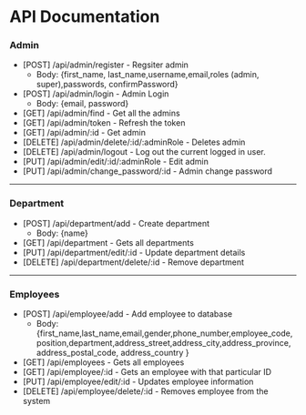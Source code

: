 # API Documentation
### Admin
- [POST] /api/admin/register - Regsiter admin
    - Body: {first_name, last_name,username,email,roles (admin, super),passwords, confirmPassword}
- [POST] /api/admin/login - Admin Login
    - Body: {email, password}
- [GET] /api/admin/find - Get all the admins
- [GET] /api/admin/token - Refresh the token
- [GET] /api/admin/:id - Get admin
- [DELETE] /api/admin/delete/:id/:adminRole - Deletes admin
- [DELETE] /api/admin/logout - Log out the current logged in user.
- [PUT] /api/admin/edit/:id/:adminRole - Edit admin
- [PUT] /api/admin/change_password/:id - Admin change password
---

### Department
- [POST] /api/department/add - Create department
    - Body: {name}
- [GET] /api/department - Gets all departments
- [PUT] /api/department/edit/:id - Update department details
- [DELETE] /api/department/delete/:id - Remove department
----

### Employees
- [POST] /api/employee/add - Add employee to database
    - Body: {first_name,last_name,email,gender,phone_number,employee_code,position,department,address_street,address_city,address_province, address_postal_code, address_country }
- [GET] /api/employees - Gets all employees
- [GET] /api/employee/:id - Gets an employee with that particular ID
- [PUT] /api/employee/edit/:id - Updates employee information
- [DELETE] /api/employee/delete/:id - Removes employee from the system




